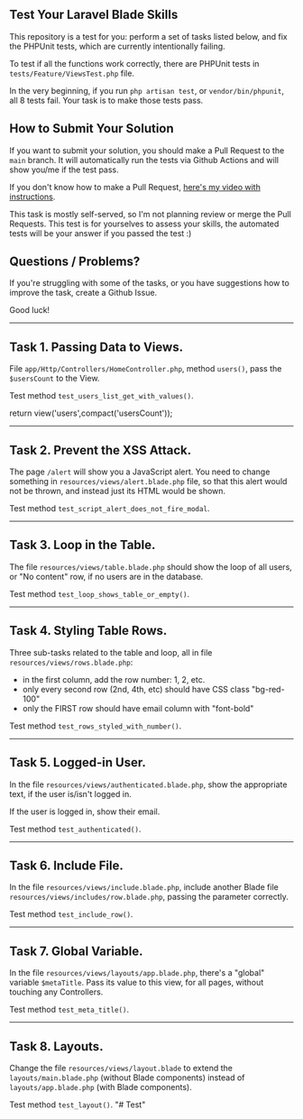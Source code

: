 ## Test Your Laravel Blade Skills

This repository is a test for you: perform a set of tasks listed below, and fix the PHPUnit tests, which are currently intentionally failing.

To test if all the functions work correctly, there are PHPUnit tests in `tests/Feature/ViewsTest.php` file.

In the very beginning, if you run `php artisan test`, or `vendor/bin/phpunit`, all 8 tests fail.
Your task is to make those tests pass.


## How to Submit Your Solution

If you want to submit your solution, you should make a Pull Request to the `main` branch.
It will automatically run the tests via Github Actions and will show you/me if the test pass.

If you don't know how to make a Pull Request, [here's my video with instructions](https://www.youtube.com/watch?v=vEcT6JIFji0).

This task is mostly self-served, so I'm not planning review or merge the Pull Requests. This test is for yourselves to assess your skills, the automated tests will be your answer if you passed the test :)


## Questions / Problems?

If you're struggling with some of the tasks, or you have suggestions how to improve the task, create a Github Issue.

Good luck!

---

## Task 1. Passing Data to Views.

File `app/Http/Controllers/HomeController.php`, method `users()`, pass the `$usersCount` to the View.

Test method `test_users_list_get_with_values()`.

 return view('users',compact('usersCount'));


---

## Task 2. Prevent the XSS Attack.

The page `/alert` will show you a JavaScript alert. You need to change something in `resources/views/alert.blade.php` file, so that this alert would not be thrown, and instead just its HTML would be shown.

Test method `test_script_alert_does_not_fire_modal`.
    

---

## Task 3. Loop in the Table.

The file `resources/views/table.blade.php` should show the loop of all users, or "No content" row, if no users are in the database.

Test method `test_loop_shows_table_or_empty()`.


---

## Task 4. Styling Table Rows.

Three sub-tasks related to the table and loop, all in file `resources/views/rows.blade.php`:

- in the first column, add the row number: 1, 2, etc.
- only every second row (2nd, 4th, etc) should have CSS class "bg-red-100"
- only the FIRST row should have email column with "font-bold"

Test method `test_rows_styled_with_number()`.

---

## Task 5. Logged-in User.

In the file `resources/views/authenticated.blade.php`, show the appropriate text, if the user is/isn't logged in.

If the user is logged in, show their email.

Test method `test_authenticated()`.

---

## Task 6. Include File.

In the file `resources/views/include.blade.php`, include another Blade file `resources/views/includes/row.blade.php`, passing the parameter correctly.

Test method `test_include_row()`.

---

## Task 7. Global Variable.

In the file `resources/views/layouts/app.blade.php`, there's a "global" variable `$metaTitle`. Pass its value to this view, for all pages, without touching any Controllers.

Test method `test_meta_title()`.

---

## Task 8. Layouts.

Change the file `resources/views/layout.blade` to extend the `layouts/main.blade.php` (without Blade components) instead of `layouts/app.blade.php` (with Blade components).

Test method `test_layout()`.
"# Test" 
